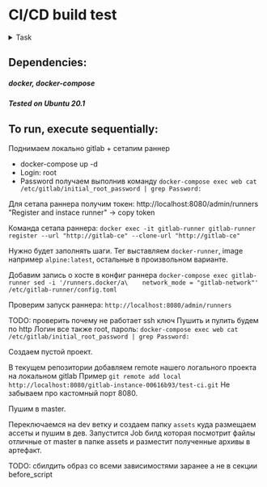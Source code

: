# CI/CD build test

<details>
  <summary>Task</summary>
  
  # Задача

Реализовать сборку игровых ассетов (картинок, анимаций и т.д.) 

## Входные данные
Существует два типа ассетов - просто картинки и “бандлы”
  - Бандлы (Bundle) состоят из двух файлов - изображение `${name}.(png|jpg)` и текстовый файл `${name}.json` (`name` совпадает)
  - Соло-картинки - это просто одиночные файлы изображений `${name}.(png|jpg)`

Ассеты лежат в папке assets

## Процесс сборки

### Соло-картинки

- Пакуем в zip-архивы, по одной соло-картинке на архив. Имя архива = md5sum содержимого архива

### Бандлы

- Читаем `.json` конфиг
- В зависимости от значения поля `rotate` (может принимать значения `none`, `left`, `right`) поворачиваем картинку
- Конвертим картинку в `.png`
- Два файла - получившийся `.png` и `.json` - кладем в .zip архив аналогично соло-картинкам


# Задание

## Написать пайплайн паковки ассетов

- Как собираются ассеты - описано выше
- Сборка должна быть инкрементальной:
    - Собираться должны только изменившиеся (или добавленные) с последней сборки ассеты (Изменение любой части бандла равно изменению бандла)
- Артефактами сборки должны быть:
	- Собранные zip-архивы (только для изменившихся/добавленных ассетов)
	- Список неизменившихся ассетов 

# Общие требования к выполнению

- Пайплайн:
	- Можно реализовать на привычной вам платформе (Gitlab CI/CD | Teamcity | Github Actions | …)
	- После сдачи задания у нас должен быть доступ к пайплайну, чтобы подергать его и посмотреть на результат
- Репозиторий:
	- Содержимое репозитория = содержимое присланного вам .zip архива с заданием
	- Репозиторий можно создать на привычной вам платформе (Gitlab | Github | BitBucket | ...)
	- После сдачи задания у нас должен быть доступ к репозиторию, чтобы потестировать результат
- Вспомогательные скрипты:
	- Можно использовать python 3.6+, bash, kotlin

# Примеры 

Примеры можно найти в папке examples: 
* change - описание коммита
* result - директория с предполагаемым результатом сборки этого коммита (предполагается, что это не первая сборка)

</details>

## Dependencies:

##### docker, docker-compose

##### Tested on Ubuntu 20.1


## To run, execute sequentially:

Поднимаем локально gitlab + сетапим раннер

- docker-compose up -d
- Login: root
- Password получаем выполнив команду `docker-compose exec web cat /etc/gitlab/initial_root_password | grep Password:`


Для сетапа раннера получим токен:
http://localhost:8080/admin/runners  "Register and instace runner" -> copy token

Команда сетапа раннера:
`docker exec -it gitlab-runner gitlab-runner register --url "http://gitlab-ce" --clone-url "http://gitlab-ce"`

Нужно будет заполнять шаги.
Тег выставляем `docker-runner`, image например `alpine:latest`, остальные в произвольном варианте.

Добавим запись о хосте в конфиг раннера 
`docker-compose exec gitlab-runner sed -i '/runners.docker/a\    network_mode = "gitlab-network"' /etc/gitlab-runner/config.toml`

Проверим запуск раннера:
`http://localhost:8080/admin/runners`

TODO: проверить почему не работает ssh ключ
Пушить и пулить будем по http
Логин все также root, пароль: `docker-compose exec web cat /etc/gitlab/initial_root_password | grep Password:`

Создаем пустой проект.

В текущем репозитории добавляем remote нашего логального проекта на локальном gitlab
Пример `git remote add local http://localhost:8080/gitlab-instance-00616b93/test-ci.git`
Не забываем про кастомный порт 8080.

Пушим в master.

Переключаемся на dev ветку и создаем папку `assets` куда размещаем ассеты и пушим в дев.
Запустится Job билд которая посмотрит файлы отличные от master в папке assets и разместит полученные архивы в артефакт.

TODO: сбилдить образ со всеми зависимостями заранее а не в секции before_script